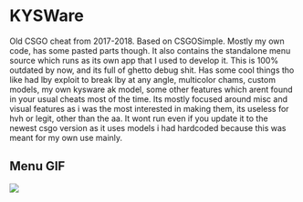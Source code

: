 # KYSWare
Old CSGO cheat from 2017-2018. Based on CSGOSimple. Mostly my own code, has some pasted parts though.
It also contains the standalone menu source which runs as its own app that I used to develop it.
This is 100% outdated by now, and its full of ghetto debug shit.
Has some cool things tho like had lby exploit to break lby at any angle, multicolor chams, custom models, my own kysware ak model, some other features which arent found in your usual cheats most of the time.
Its mostly focused around misc and visual features as i was the most interested in making them, its useless for hvh or legit, other than the aa. It wont run even if you update it to the newest csgo version as it uses models i had hardcoded because this was meant for my own use mainly.

## Menu GIF
[![](https://i.imgur.com/btLshBV.gif)](https://i.imgur.com/btLshBV.gif)
